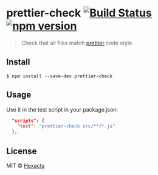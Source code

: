# prettier-check [![Build Status](https://travis-ci.org/hexacta/prettier-check.svg?branch=master)](https://travis-ci.org/hexacta/prettier-check) [![npm version](https://img.shields.io/npm/v/prettier-check.svg?style=flat)](https://www.npmjs.com/package/prettier-check)

> Check that all files match [prettier](https://github.com/prettier/prettier) code style.


## Install

```
$ npm install --save-dev prettier-check
```


## Usage

Use it in the test script in your package.json:

```json
  "scripts": {
    "test": "prettier-check src/**/*.js"
  },
```

## License

MIT © [Hexacta](https://www.hexacta.com)
